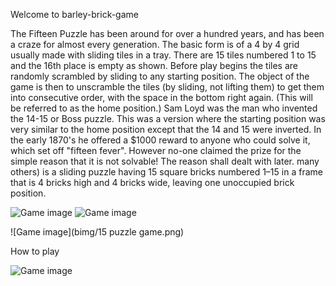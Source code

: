 Welcome to barley-brick-game

The Fifteen Puzzle has been around for over a hundred years, and has been a craze for almost every generation. The basic form is of a 4 by 4 grid usually made with sliding tiles in a tray. There are 15 tiles numbered 1 to 15 and the 16th place is empty as shown. Before play begins the tiles are randomly scrambled by sliding to any starting position. The object of the game is then to unscramble the tiles (by sliding, not lifting them) to get them into consecutive order, with the space in the bottom right again. (This will be referred to as the home position.)
Sam Loyd was the man who invented the 14-15 or Boss puzzle. This was a version where the starting position was very similar to the home position except that the 14 and 15 were inverted. In the early 1870's he offered a $1000 reward to anyone who could solve it, which set off "fifteen fever". However no-one claimed the prize for the simple reason that it is not solvable! The reason shall dealt with later. many others) is a sliding puzzle having 15 square bricks numbered 1–15 in a frame that is 4 bricks high and 4 bricks wide, leaving one unoccupied brick position.

![Game image](https://encrypted-tbn0.gstatic.com/images?q=tbn:ANd9GcSBzptsj4hah9g9bysMo_JO8jsnYkMlmBtbzI_Bpz5rAawo9hMuSEtSa8aLCh6h7fdd7Ng&usqp=CAU)
![Game image](https://ece.uwaterloo.ca/~dwharder/aads/Algorithms/N_puzzles/images/puz2.png)

![Game image](bimg/15 puzzle game.png)

How to play

![Game image](http://thinkfun.com/wp-content/uploads/2015/09/fifteen-puzzle-StepsToPlay.jpg)
